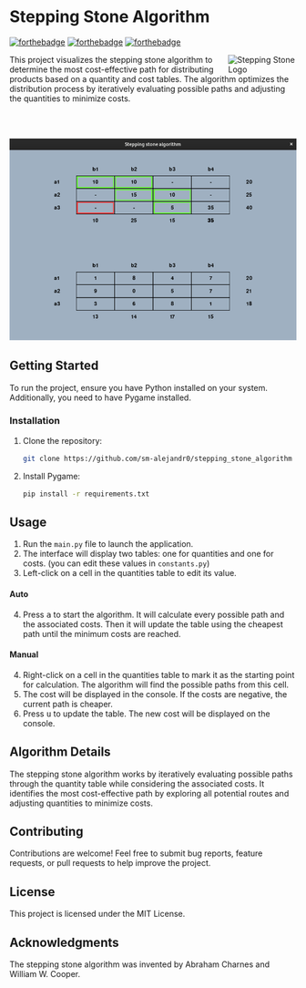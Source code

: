# Stepping Stone Algorithm

[![forthebadge](https://forthebadge.com/images/badges/made-with-python.svg)](https://www.python.org/)
[![forthebadge](https://forthebadge.com/images/badges/license-mit.svg)](./LICENSE.md)
[![forthebadge](https://forthebadge.com/images/badges/built-with-love.svg)](https://forthebadge.com)

<img src="logo.avif" align="right"
     alt="Stepping Stone Logo" width="120">

This project visualizes the stepping stone algorithm to determine the most cost-effective path for distributing products based on a quantity and cost tables. The algorithm optimizes the distribution process by iteratively evaluating possible paths and adjusting the quantities to minimize costs.

<br/>
<br/>

<p align="center">
  <img src="program_image.png" alt="Program Screenshot">
</p>

## Getting Started

To run the project, ensure you have Python installed on your system. Additionally, you need to have Pygame installed.

### Installation

1. Clone the repository:

    ```bash
    git clone https://github.com/sm-alejandr0/stepping_stone_algorithm
    ```

2. Install Pygame:

    ```bash
    pip install -r requirements.txt
    ```

## Usage

1. Run the `main.py` file to launch the application.
2. The interface will display two tables: one for quantities and one for costs.
   (you can edit these values in `constants.py`)
3. Left-click on a cell in the quantities table to edit its value.

#### Auto

4. Press <kbd>a</kbd> to start the algorithm. It will calculate every possible path and the associated costs. Then it will update the table using the cheapest path until the minimum costs are reached.

#### Manual

4. Right-click on a cell in the quantities table to mark it as the starting point for calculation. The algorithm will find the possible paths from this cell.
5. The cost will be displayed in the console. If the costs are negative, the current path is cheaper.
6. Press <kbd>u</kbd> to update the table. The new cost will be displayed on the console.

## Algorithm Details

The stepping stone algorithm works by iteratively evaluating possible paths through the quantity table while considering the associated costs. It identifies the most cost-effective path by exploring all potential routes and adjusting quantities to minimize costs.

## Contributing

Contributions are welcome! Feel free to submit bug reports, feature requests, or pull requests to help improve the project.

## License

This project is licensed under the MIT License.

## Acknowledgments

The stepping stone algorithm was invented by Abraham Charnes and William W. Cooper.
